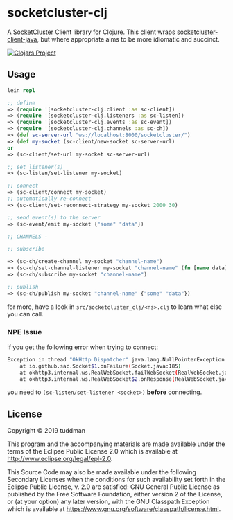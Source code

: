 # socketcluster-clj

A [SocketCluster](https://socketcluster.io/) Client library for Clojure. This client wraps [socketcluster-client-java](https://github.com/sacOO7/socketcluster-client-java), but where appropriate aims to be more idiomatic and succinct.


[![Clojars Project](https://img.shields.io/clojars/v/tuddman/socketcluster-clj.svg)](https://clojars.org/tuddman/socketcluster-clj)

## Usage

```clojure
lein repl

;; define
=> (require '[socketcluster-clj.client :as sc-client])
=> (require '[socketcluster-clj.listeners :as sc-listen])
=> (require '[socketcluster-clj.events :as sc-event])
=> (require '[socketcluster-clj.channels :as sc-ch])
=> (def sc-server-url "ws://localhost:8000/socketcluster/")
=> (def my-socket (sc-client/new-socket sc-server-url)  
or
=> (sc-client/set-url my-socket sc-server-url)

;; set listener(s)
=> (sc-listen/set-listener my-socket)

;; connect
=> (sc-client/connect my-socket)
;; automatically re-connect
=> (sc-client/set-reconnect-strategy my-socket 2000 30)

;; send event(s) to the server
=> (sc-event/emit my-socket {"some" "data"})

;; CHANNELS -

;; subscribe

=> (sc-ch/create-channel my-socket "channel-name")
=> (sc-ch/set-channel-listener my-socket "channel-name" (fn [name data] (print "received on channel => " name "some data => " data)))
=> (sc-ch/subscribe my-socket "channel-name")

;; publish
=> (sc-ch/publish my-socket "channel-name" {"some" "data"})
```

for more, have a look in `src/socketcluster_clj/<ns>.clj` to learn what else you can call.


### NPE Issue

if you get the following error when trying to connect:

```bash
Exception in thread "OkHttp Dispatcher" java.lang.NullPointerException
	at io.github.sac.Socket$1.onFailure(Socket.java:185)
	at okhttp3.internal.ws.RealWebSocket.failWebSocket(RealWebSocket.java:546)
	at okhttp3.internal.ws.RealWebSocket$2.onResponse(RealWebSocket.java:206)
```

you need to `(sc-listen/set-listener <socket>)` **before** connecting.

## License

Copyright © 2019 tuddman

This program and the accompanying materials are made available under the
terms of the Eclipse Public License 2.0 which is available at
http://www.eclipse.org/legal/epl-2.0.

This Source Code may also be made available under the following Secondary
Licenses when the conditions for such availability set forth in the Eclipse
Public License, v. 2.0 are satisfied: GNU General Public License as published by
the Free Software Foundation, either version 2 of the License, or (at your
option) any later version, with the GNU Classpath Exception which is available
at https://www.gnu.org/software/classpath/license.html.
